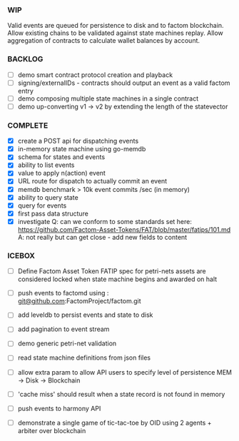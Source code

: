 ### WIP

Valid events are queued for persistence to disk and to factom blockchain.
Allow existing chains to be validated against state machines replay.
Allow aggregation of contracts to calculate wallet balances by account.

### BACKLOG

- [ ] demo smart contract protocol creation and playback
- [ ] signing/externalIDs - contracts should output an event as a valid factom entry
- [ ] demo composing multiple state machines in a single contract
- [ ] demo up-converting v1 -> v2 by extending the length of the statevector

### COMPLETE
 
- [x] create a POST api for dispatching events
- [x] in-memory state machine using go-memdb
- [x] schema for states and events
- [x] ability to list events 
- [x] value to apply n(action) event
- [x] URL route for dispatch to actually commit an event
- [x] memdb benchmark > 10k event commits /sec (in memory)
- [x] ability to query state
- [x] query for events
- [x] first pass data structure
- [x] investigate Q: can we conform to some standards set here: https://github.com/Factom-Asset-Tokens/FAT/blob/master/fatips/101.md
      A: not really but can get close - add new fields to content

### ICEBOX

- [ ] Define Factom Asset Token FATIP spec for petri-nets
      assets are considered locked when state machine begins and awarded on halt 
- [ ] push events to factomd using : git@github.com:FactomProject/factom.git
- [ ] add leveldb to persist events and state to disk
- [ ] add pagination to event stream
- [ ] demo generic petri-net validation
- [ ] read state machine definitions from json files
- [ ] allow extra param to allow API users to specify level of persistence MEM -> Disk -> Blockchain
- [ ] 'cache miss' should result when a state record is not found in memory
- [ ] push events to harmony API
- [ ] demonstrate a single game of tic-tac-toe by OID using 2 agents + arbiter over blockchain

